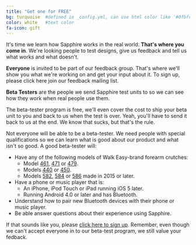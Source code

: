 ```yaml
---
title: "Get one for FREE"
bg: turquoise  #defined in _config.yml, can use html color like '#0fbfcf'
color: white   #text color
fa-icon: gift
---
```


It's time we learn how Sapphire works in the real world. **That's where you come in**. We're looking people to test designs, give us feedback and tell us what works and what doesn't.

**Everyone** is invited to be part of our feedback group. That's where we'll show you what we're working on and get your input about it. To sign up, please click here join our feedback mailing list.

**Beta Testers** are the people we send Sapphire test units to so we can see how they work when real people use them.

The beta-tester program is free, we'll even cover the cost to ship your beta unit to you and back to us when the test is over. Yeah, you'll have to send it back to us at the end. We know that sucks, but that's the rule.

Not everyone will be able to be a beta-tester. We need people with special qualifications so we can learn what is good about our product and what isn't so good. A good beta-tester will:

  * Have any of the following models of Walk Easy-brand forearm crutches:
    - Model <a href="http://walkeasy.com/shop/product_details.asp?ProductCode=461" target="_blank">461</a>, <a href="http://walkeasy.com/shop/product_details.asp?ProductCode=471" target="_blank">471</a> or <a href="http://walkeasy.com/shop/product_details.asp?ProductCode=479" target="_blank">479</a>.
    - Models <a href="http://walkeasy.com/shop/product_details.asp?ProductCode=440" target="_blank">440</a> or <a href="http://walkeasy.com/shop/product_details.asp?ProductCode=450" target="_blank">450</a>.
    - Models <a href="http://walkeasy.com/shop/product_details.asp?ProductCode=582" target="_blank">582</a>, <a href="http://walkeasy.com/shop/product_details.asp?ProductCode=584" target="_blank">584</a> or <a href="http://walkeasy.com/shop/product_details.asp?ProductCode=586" target="_blank">586</a> made in 2015 or later.
  * Have a phone or music player that is:
    - An iPhone, iPod Touch or iPad running iOS 5 later.
    - Running Android 4.0 or later and has Bluetooth.
  * Understand how to pair new Bluetooth devices with their phone or music player.
  * Be able answer questions about their experience using Sapphire.

If that sounds like you, please <a href="https://appliedtelekinetics.wufoo.com/forms/sapphire-beta-program-signup/" target="_blank">click here to sign up</a>. Remember, even though we can't accept everyone in to our beta-test program, we still value your fedback.